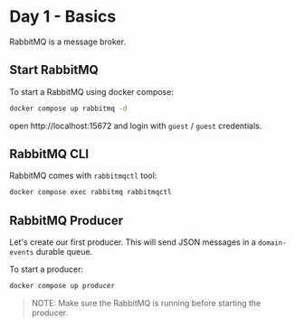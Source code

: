 # Day 1 - Basics

RabbitMQ is a message broker.

## Start RabbitMQ

To start a RabbitMQ using docker compose:

```sh
docker compose up rabbitmq -d
```

open http://localhost:15672 and login with `guest` / `guest` credentials.

## RabbitMQ CLI

RabbitMQ comes with `rabbitmqctl` tool:

```sh
docker compose exec rabbitmq rabbitmqctl
```

## RabbitMQ Producer

Let's create our first producer. This will send JSON messages in a `domain-events` durable queue.

To start a producer:

```sh
docker compose up producer
```

> NOTE: Make sure the RabbitMQ is running before starting the producer.

